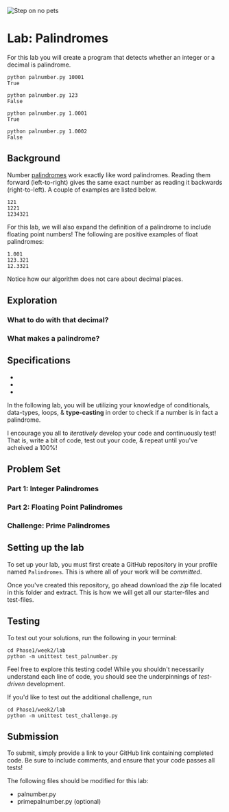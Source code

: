 ![Step on no pets](https://www.rd.com/wp-content/uploads/2021/03/palindromes-13-scaled.jpg)

# Lab: Palindromes

For this lab you will create a program that detects whether an integer or a decimal is palindrome. 

```
python palnumber.py 10001
True

python palnumber.py 123
False

python palnumber.py 1.0001
True

python palnumber.py 1.0002
False
```

## Background

Number [palindromes](https://en.wikipedia.org/wiki/Palindrome) work exactly like word palindromes. Reading them forward (left-to-right) gives the same exact number as reading it backwards (right-to-left). A couple of examples are listed below.

```
121
1221
1234321
```

For this lab, we will also expand the definition of a palindrome to include floating point numbers! The following are positive examples of float palindromes:

```
1.001
123.321
12.3321
```

Notice how our algorithm does not care about decimal places.

## Exploration

### What to do with that decimal?



### What makes a palindrome?



### 

## Specifications

* 
* 
* 

In the following lab, you will be utilizing your knowledge of conditionals, data-types, loops, & **type-casting** in order to check if a number is in fact a palindrome. 

I encourage you all to *iteratively* develop your code and continuously test! That is, write a bit of code, test out your code, & repeat until you've acheived a 100%! 

## Problem Set

### Part 1: Integer Palindromes



### Part 2: Floating Point Palindromes



### Challenge: Prime Palindromes



## Setting up the lab

To set up your lab, you must first create a GitHub repository in your profile named `Palindromes`. This is where all of your work will be *committed*. 

Once you've created this repository, go ahead download the *zip* file located in this folder and extract. This is how we will get all our starter-files and test-files.

## Testing

To test out your solutions, run the following in your terminal:
```
cd Phase1/week2/lab
python -m unittest test_palnumber.py
```

Feel free to explore this testing code! While you shouldn't necessarily understand each line of code, you should see the underpinnings of *test-driven* development.

If you'd like to test out the additional challenge, run
```
cd Phase1/week2/lab
python -m unittest test_challenge.py
```

## Submission

To submit, simply provide a link to your GitHub link containing completed code. Be sure to include comments, and ensure that your code passes all tests!

The following files should be modified for this lab:
* palnumber.py
* primepalnumber.py (optional)
